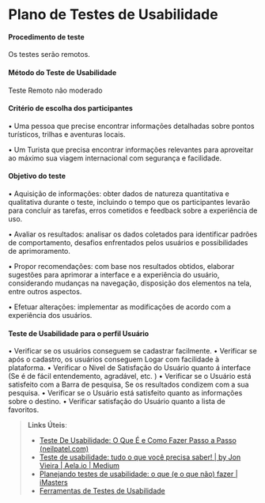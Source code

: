 # Plano de Testes de Usabilidade

#### Procedimento de teste
Os testes serão remotos.

#### Método do Teste de Usabilidade
Teste Remoto não moderado

#### Critério de escolha dos participantes 
• Uma pessoa que precise encontrar informações detalhadas sobre pontos turísticos, trilhas e aventuras locais.

• Um Turista que precisa encontrar informações relevantes para aproveitar ao máximo sua viagem internacional com segurança e facilidade.
   
#### Objetivo do teste
• Aquisição de informações: obter dados de natureza quantitativa e qualitativa durante o teste, incluindo o tempo que os participantes levarão para concluir as tarefas, erros cometidos e feedback sobre a experiência de uso.

• Avaliar os resultados: analisar os dados coletados para identificar padrões de comportamento, desafios enfrentados pelos usuários e possibilidades de aprimoramento.

• Propor recomendações: com base nos resultados obtidos, elaborar sugestões para aprimorar a interface e a experiência do usuário, considerando mudanças na navegação, disposição dos elementos na tela, entre outros aspectos.

• Efetuar alterações: implementar as modificações de acordo com a experiência dos usuários.


#### Teste de Usabilidade para o perfil Usuário
• Verificar se os usuários conseguem se cadastrar facilmente.
• Verificar se após o cadastro, os usuários conseguem Logar com facilidade à plataforma.
• Verificar o Nivel de Satisfação  do Usuário quanto á interface (Se é de fácil entendemento, agradável, etc. )
• Verificar se o Usuário está satisfeito com a Barra de pesquisa, Se os resultados condizem com a sua pesquisa.
• Verificar se o Usuário está satisfeito quanto as informações sobre o destino.
• Verificar satisfação  do Usuário quanto a lista de favoritos.


> **Links Úteis**:
> - [Teste De Usabilidade: O Que É e Como Fazer Passo a Passo (neilpatel.com)](https://neilpatel.com/br/blog/teste-de-usabilidade/)
> - [Teste de usabilidade: tudo o que você precisa saber! | by Jon Vieira | Aela.io | Medium](https://medium.com/aela/teste-de-usabilidade-o-que-voc%C3%AA-precisa-saber-39a36343d9a6/)
> - [Planejando testes de usabilidade: o que (e o que não) fazer | iMasters](https://imasters.com.br/design-ux/planejando-testes-de-usabilidade-o-que-e-o-que-nao-fazer/)
> - [Ferramentas de Testes de Usabilidade](https://www.usability.gov/how-to-and-tools/resources/templates.html)
